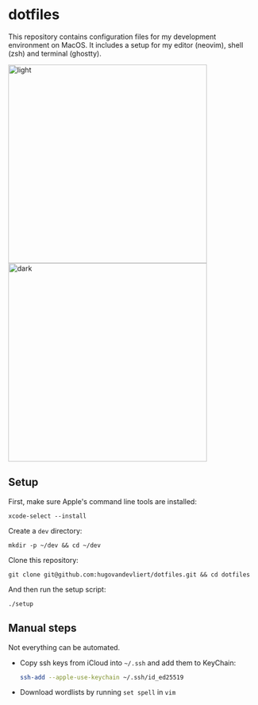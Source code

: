 # dotfiles

This repository contains configuration files for my development environment on MacOS. It includes a setup for my editor (neovim), shell (zsh) and terminal (ghostty).

<img width="400" alt="light" src="https://github.com/hugovandevliert/dotfiles/assets/25246106/86c593e2-0807-4e0e-a6be-1218c7e10fc9"><img width="400" alt="dark" src="https://github.com/hugovandevliert/dotfiles/assets/25246106/66364bee-1749-45d5-b5eb-d5b1e5d31d11">

## Setup

First, make sure Apple's command line tools are installed:
```
xcode-select --install
```

Create a `dev` directory:
```
mkdir -p ~/dev && cd ~/dev
```

Clone this repository:
```
git clone git@github.com:hugovandevliert/dotfiles.git && cd dotfiles
```

And then run the setup script:
```
./setup
```

## Manual steps

Not everything can be automated.

* Copy ssh keys from iCloud into `~/.ssh` and add them to KeyChain:
  ```zsh
  ssh-add --apple-use-keychain ~/.ssh/id_ed25519
  ```
* Download wordlists by running `set spell` in `vim`
